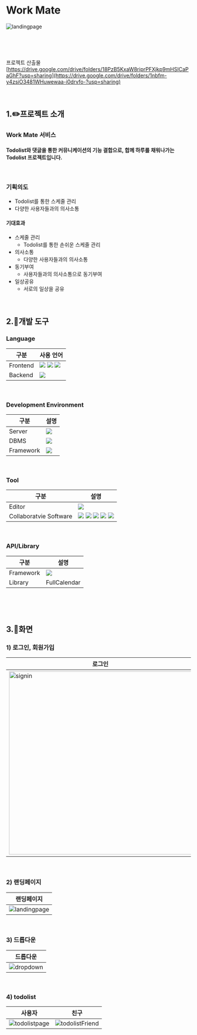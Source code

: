 Work Mate
=================
![landingpage](https://github.com/Semi-Project-WorkMate/workmate/assets/117848278/359899cf-152e-4998-adc7-c6f993d02237)

</br></br></br>

프로젝트 산출물
[https://drive.google.com/drive/folders/18PzB5KxaW8riprPFXjkp9mHSICaPaGhF?usp=sharing](https://drive.google.com/drive/folders/1nbfm-y4zsiO3481WHuwewaa-i0drvfo-?usp=sharing)
</br></br></br>

  
1.✏️프로젝트 소개
------------------
### Work Mate 서비스
#### Todolist와 댓글을 통한 커뮤니케이션의 기능 결합으로, 합께 하루를 채워나가는 Todolist 프로젝트입니다.
</br>

### 기획의도

- Todolist를 통한 스케줄 관리
- 다양한 사용자들과의 의사소통

#### 기대효과
- 스케줄 관리
  - Todolist를 통한 손쉬운 스케줄 관리
- 의사소통
  - 다양한 사용자들과의 의사소통
- 동기부여
  - 사용자들과의 의사소통으로 동기부여
- 일상공유
  - 서로의 일상을 공유
</br></br></br>

2.📝개발 도구
-----------------
### Language
|구분|사용 언어|
|----|----|
|Frontend|<img src="https://img.shields.io/badge/html5-E34F26?style=for-the-badge&logo=html5&logoColor=white"/> <img src="https://img.shields.io/badge/css3-1572B6?style=for-the-badge&logo=css3&logoColor=white"/> <img src="https://img.shields.io/badge/javascript-F7DF1E?style=for-the-badge&logo=javascript&logoColor=white"/>|
|Backend|<img src="https://img.shields.io/badge/JAVA-007396?style=for-the-badge&logo=OpenJDK&logoColor=white"/>|
</br>

### Development Environment
|구분|설명|
|----|----|
|Server|<img src="https://img.shields.io/badge/apachetomcat-F8DC75?style=for-the-badge&logo=apachetomcat&logoColor=white"/>|
|DBMS|<img src="https://img.shields.io/badge/Oracle-F80000?style=for-the-badge&logo=Oracle&logoColor=white"/>|
|Framework|<img src="https://img.shields.io/badge/spring-6DB33F?style=for-the-badge&logo=spring&logoColor=white"/> |
</br>

### Tool
|구분|설명|
|----|----|
|Editor|<img src="https://img.shields.io/badge/eclipseide-2C2255?style=for-the-badge&logo=eclipseide&logoColor=white"/>|
|Collaboratvie Software|<img src="https://img.shields.io/badge/notion-000000?style=for-the-badge&logo=notion&logoColor=white"/> <img src="https://img.shields.io/badge/zoom-0B5CFF?style=for-the-badge&logo=zoom&logoColor=white"/> <img src="https://img.shields.io/badge/googledrive-4285F4?style=for-the-badge&logo=googledrive&logoColor=white"/> <img src="https://img.shields.io/badge/figma-F24E1E?style=for-the-badge&logo=figma&logoColor=white"/> <img src="https://img.shields.io/badge/slack-4A154B?style=for-the-badge&logo=slack&logoColor=white"/>|
</br>

### API/Library
|구분|설명|
|----|----|
|Framework|<img src="https://img.shields.io/badge/bootstrap-7952B3?style=for-the-badge&logo=bootstrap&logoColor=white"/>|
|Library|FullCalendar|

</br></br></br>

3.📖화면
----------
### 1) 로그인, 회원가입
|로그인|회원가입|
|-----|---------|
|<img width="498" alt="signin" src="https://github.com/Semi-Project-WorkMate/workmate/assets/117848278/3dd59b8e-1e31-42e9-b53a-f7fa9552eb4a">|<img width="501" alt="signup" src="https://github.com/Semi-Project-WorkMate/workmate/assets/117848278/f09e6f86-161d-49b8-bb8d-26c8a1375926">

</br>

### 2) 랜딩페이지
|랜딩페이지|
|----------|
|![landingpage](https://github.com/Semi-Project-WorkMate/workmate/assets/117848278/96629353-9504-4c0f-a75c-d5acb44bc39e)|
</br>

### 3) 드롭다운
|드롭다운|
|----|
|![dropdown](https://github.com/Semi-Project-WorkMate/workmate/assets/117848278/6ab0467a-8659-4431-bdad-1ca1395d138a)|
</br>

### 4) todolist
|사용자|친구|
|------|----|
|![todolistpage](https://github.com/Semi-Project-WorkMate/workmate/assets/117848278/2a5d6941-5ac8-443c-8c16-b2112446679d)|![todolistFriend](https://github.com/Semi-Project-WorkMate/workmate/assets/117848278/d582f7b7-f66f-45ca-812b-172b681176dc)|
</br>





